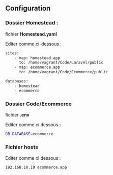 ## Configuration

### Dossier Homestead :
fichier **Homestead.yaml**

Editer comme ci-dessous :

```sh
sites:
    - map: homestead.app
      to: /home/vagrant/Code/Laravel/public
    - map: ecommerce.app
      to: /home/vagrant/Code/Ecommerce/public

databases:
    - homestead
    - ecommerce
```

### Dossier Code/Ecommerce
fichier **.env**

Editer comme ci dessous :
```sh
DB_DATABASE=ecommerce
```

### Fichier hosts

Editer comme ci dessous :
```sh
192.168.10.10 ecommerce.app
```
